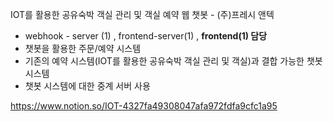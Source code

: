 IOT를 활용한 공유숙박 객실 관리 및 객실 예약 웹 챗봇 - (주)프레시 앤텍

- webhook - server (1) , frontend-server(1) , **frontend(1) 담당**
- 챗봇을 활용한 주문/예약 시스템
- 기존의 예약 시스템(IOT를 활용한 공유숙박 객실 관리 및 객실)과 결합 가능한 챗봇 시스템
- 챗봇 시스템에 대한 중계 서버 사용


https://www.notion.so/IOT-4327fa49308047afa972fdfa9cfc1a95
